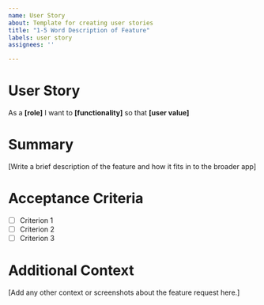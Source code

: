 ```yaml
---
name: User Story
about: Template for creating user stories
title: "1-5 Word Description of Feature"
labels: user story
assignees: ''

---
```

# User Story
As a **[role]**
I want to **[functionality]**
so that **[user value]**

# Summary
[Write a brief description of the feature and how it fits in to the broader app]

# Acceptance Criteria
- [ ] Criterion 1
- [ ] Criterion 2
- [ ] Criterion 3

# Additional Context
[Add any other context or screenshots about the feature request here.]
